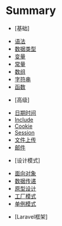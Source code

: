 # Summary

* [基础]
 - [语法](primary/语法.md)
 - [数据类型](primary/数据类型.md)
 - [变量](primary/变量.md)
 - [常量](primary/常量.md)
 - [数组](primary/数组.md)
 - [字符串](primary/字符串.md)
 - [函数](primary/函数.md)
* [高级]
 - [日期时间](senior/日期时间.md)
 - [Include](senior/Include.md)
 - [Cookie](senior/Cookie.md)
 - [Session](senior/Session.md)
 - [文件上传](senior/文件上传.md)
 - [邮件](senior/邮件.md)
* [设计模式]
 - [面向对象](design/面向对象.md)
 - [数据传递](design/数据传递.md)
 - [原型设计](design/原型设计.md)
 - [工厂模式](design/工厂模式.md)
 - [单例模式](design/单例模式.md)
* [Laravel框架]
